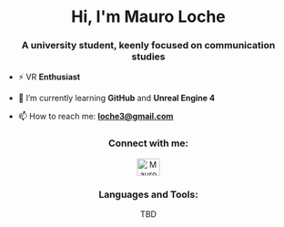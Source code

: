 <h1 align="center">Hi, I'm Mauro Loche</h1>
<h3 align="center">A university student, keenly focused on communication studies</h3>


- ⚡ VR **Enthusiast**

- 🌱 I’m currently learning **GitHub** and **Unreal Engine 4**

- 📫 How to reach me: **loche3@gmail.com**


<h3 align="center">Connect with me:</h3>

<p align="center">
<a href="https://www.linkedin.com/in/mauroloche/" target="blank"><img align="center" src="https://raw.githubusercontent.com/rahuldkjain/github-profile-readme-generator/master/src/images/icons/Social/linked-in-alt.svg" alt="Mauro Loche" height="30" width="40" /></a>
</p>

<h3 align="center">Languages and Tools:</h3>
<p align="center">
  TBD
</p>
  
<!---
MauroLoche/MauroLoche is a ✨ special ✨ repository because its `README.md` (this file) appears on your GitHub profile.
You can click the Preview link to take a look at your changes.
--->

